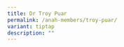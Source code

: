 ```yaml
---
title: Dr Troy Puar
permalink: /anah-members/troy-puar/
variant: tiptap
description: ""
---
```

<p></p>